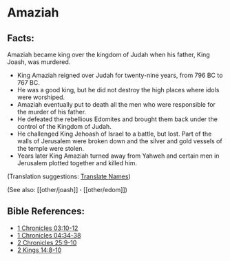 # Amaziah #

## Facts: ##

Amaziah became king over the kingdom of Judah when his father, King Joash, was murdered.

* King Amaziah reigned over Judah for twenty-nine years, from 796 BC to 767 BC.
* He was a good king, but he did not destroy the high places where idols were worshiped.
* Amaziah eventually put to death all the men who were responsible for the murder of his father.
* He defeated the rebellious Edomites and brought them back under the control of the Kingdom of Judah.
* He challenged King Jehoash of Israel to a battle, but lost. Part of the walls of Jerusalem were broken down and the silver and gold vessels of the temple were stolen.
* Years later King Amaziah turned away from Yahweh and certain men in Jerusalem plotted together and killed him.

(Translation suggestions: [Translate Names](en/ta-vol1/translate/man/translate-names))

(See also: [[other/joash]] **·** [[other/edom]])

## Bible References: ##

* [1 Chronicles 03:10-12](en/tn/1ch/help/03/10)
* [1 Chronicles 04:34-38](en/tn/1ch/help/04/34)
* [2 Chronicles 25:9-10](en/tn/2ch/help/25/09)
* [2 Kings 14:8-10](en/tn/2ki/help/14/08)